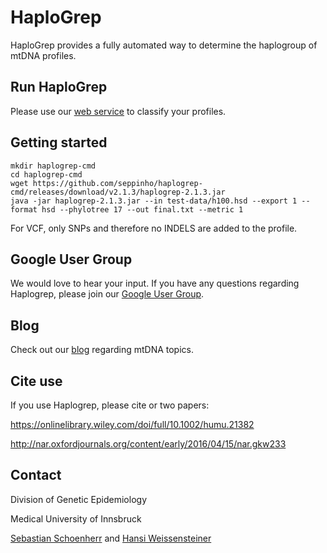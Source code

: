 # HaploGrep
HaploGrep provides a fully automated way to determine the haplogroup of mtDNA profiles.

## Run HaploGrep
Please use our [web service](https://haplogrep.uibk.ac.at/) to classify your profiles. 

## Getting started
    mkdir haplogrep-cmd
    cd haplogrep-cmd
    wget https://github.com/seppinho/haplogrep-cmd/releases/download/v2.1.3/haplogrep-2.1.3.jar
    java -jar haplogrep-2.1.3.jar --in test-data/h100.hsd --export 1 --format hsd --phylotree 17 --out final.txt --metric 1

      

For VCF, only SNPs and therefore no INDELS are added to the profile. 

## Google User Group
We would love to hear your input. If you have any questions regarding Haplogrep, please join our [Google User Group](https://groups.google.com/forum/#!forum/haplogrep).

## Blog
Check out our [blog](http://haplogrep.uibk.ac.at/blog/) regarding mtDNA topics.

   
## Cite use
If you use Haplogrep, please cite or two papers:

https://onlinelibrary.wiley.com/doi/full/10.1002/humu.21382

http://nar.oxfordjournals.org/content/early/2016/04/15/nar.gkw233

## Contact
Division of Genetic Epidemiology

Medical University of Innsbruck 

[Sebastian Schoenherr](mailto:sebastian.schoenherr@i-med.ac.at) and [Hansi Weissensteiner](mailto:hansi.weissensteiner@i-med.ac.at) 
